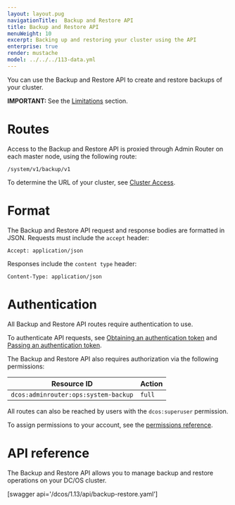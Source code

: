 ```yaml
---
layout: layout.pug
navigationTitle:  Backup and Restore API
title: Backup and Restore API
menuWeight: 10
excerpt: Backing up and restoring your cluster using the API
enterprise: true
render: mustache
model: ../../../113-data.yml
---
```


You can use the Backup and Restore API to create and restore backups of your cluster.

<p class="message--important"><strong>IMPORTANT: </strong>See the <a href="/latest/administering-clusters/backup-and-restore/#limitations">Limitations</a> section.</p>


# Routes

Access to the Backup and Restore API is proxied through Admin Router on each master node, using the following route:

```
/system/v1/backup/v1
```

To determine the URL of your cluster, see [Cluster Access](/latest/api/access/).

# Format

The Backup and Restore API request and response bodies are formatted in JSON. Requests must include the `accept` header:

```
Accept: application/json
```

Responses include the `content type` header:

```
Content-Type: application/json
```

# Authentication

All Backup and Restore API routes require authentication to use.

To authenticate API requests, see [Obtaining an authentication token](/latest/security/ent/iam-api/#obtaining-an-authentication-token) and [Passing an authentication token](/latest/security/ent/iam-api/#passing-an-authentication-token).

The Backup and Restore API also requires authorization via the following permissions:

| Resource ID | Action |
|-------------|--------|
| `dcos:adminrouter:ops:system-backup` | `full` |

All routes can also be reached by users with the `dcos:superuser` permission.

To assign permissions to your account, see the [permissions reference](/latest/security/ent/perms-reference/).


# API reference

The Backup and Restore API allows you to manage backup and restore operations on your DC/OS cluster.

[swagger api='/dcos/1.13/api/backup-restore.yaml']
